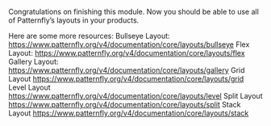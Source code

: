 Congratulations on finishing this module. Now you should be able to use all of Patternfly’s layouts in your products.

Here are some more resources:
Bullseye Layout: https://www.patternfly.org/v4/documentation/core/layouts/bullseye
Flex Layout:
https://www.patternfly.org/v4/documentation/core/layouts/flex
Gallery Layout:
https://www.patternfly.org/v4/documentation/core/layouts/gallery
Grid Layout
https://www.patternfly.org/v4/documentation/core/layouts/grid
Level Layout
https://www.patternfly.org/v4/documentation/core/layouts/level
Split Layout
https://www.patternfly.org/v4/documentation/core/layouts/split
Stack Layout
https://www.patternfly.org/v4/documentation/core/layouts/stack
